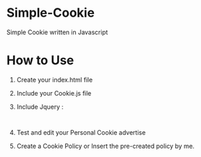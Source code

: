 # Simple-Cookie
Simple Cookie written in Javascript

# How to Use

1) Create your index.html file

2) Include your Cookie.js file <code><script src="cookie.js" type="text/javascript"></script> </code>

3) Include Jquery : 

<code> <script type="text/javascript" src="http://ajax.googleapis.com/ajax/libs/jquery/1.8.3/jquery.min.js"></script></code>

4) Test and edit your Personal Cookie advertise 

5) Create a Cookie Policy or Insert the pre-created policy by me.
